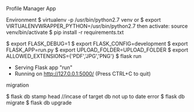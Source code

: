 Profile Manager App

Environment 
$ virtualenv -p /usr/bin/python2.7 venv
or 
$ export VIRTUALENVWRAPPER_PYTHON=/usr/bin/python2.7
then activate: source venv/bin/activate 
$ pip install -r requirements.txt

$ export FLASK_DEBUG=1
$ export FLASK_CONFIG=development
$ export FLASK_APP=run.py
$ export UPLOAD_FOLDER=UPLOAD_FOLDER 
$ export ALLOWED_EXTENSIONS={'PDF','JPG','PNG'}
$ flask run
 * Serving Flask app "run"
 * Running on http://127.0.0.1:5000/ (Press CTRL+C to quit)


 migration

$ flask db stamp head //incase of target db not up to date error 
$ flask db migrate
$ flask db upgrade
